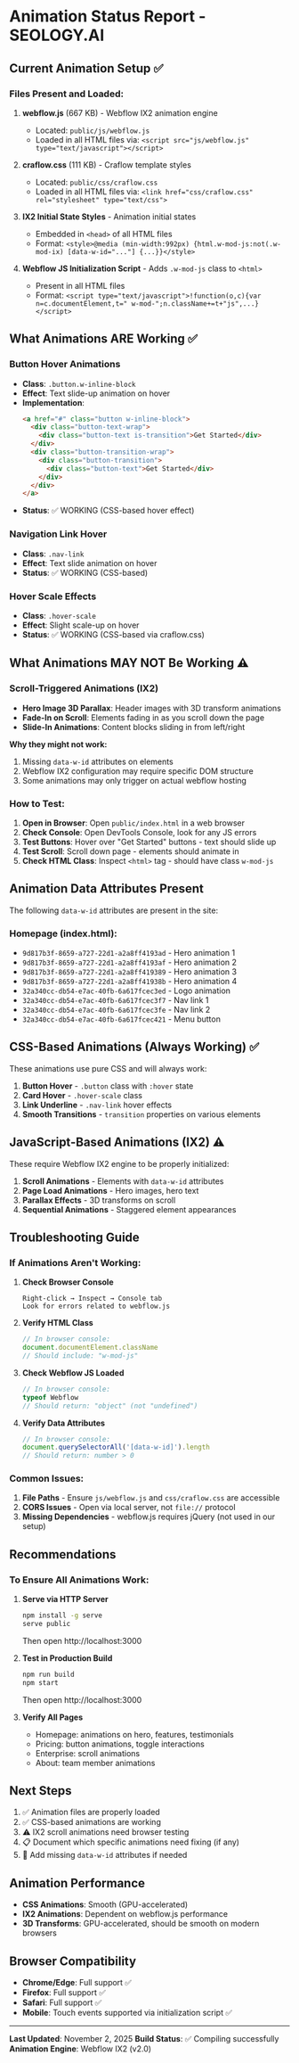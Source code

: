 # Animation Status Report - SEOLOGY.AI

## Current Animation Setup ✅

### Files Present and Loaded:

1. **webflow.js** (667 KB) - Webflow IX2 animation engine
   - Located: `public/js/webflow.js`
   - Loaded in all HTML files via: `<script src="js/webflow.js" type="text/javascript"></script>`

2. **craflow.css** (111 KB) - Craflow template styles
   - Located: `public/css/craflow.css`
   - Loaded in all HTML files via: `<link href="css/craflow.css" rel="stylesheet" type="text/css">`

3. **IX2 Initial State Styles** - Animation initial states
   - Embedded in `<head>` of all HTML files
   - Format: `<style>@media (min-width:992px) {html.w-mod-js:not(.w-mod-ix) [data-w-id="..."] {...}}</style>`

4. **Webflow JS Initialization Script** - Adds `.w-mod-js` class to `<html>`
   - Present in all HTML files
   - Format: `<script type="text/javascript">!function(o,c){var n=c.documentElement,t=" w-mod-";n.className+=t+"js",...}</script>`

## What Animations ARE Working ✅

### Button Hover Animations
- **Class**: `.button.w-inline-block`
- **Effect**: Text slide-up animation on hover
- **Implementation**:
  ```html
  <a href="#" class="button w-inline-block">
    <div class="button-text-wrap">
      <div class="button-text is-transition">Get Started</div>
    </div>
    <div class="button-transition-wrap">
      <div class="button-transition">
        <div class="button-text">Get Started</div>
      </div>
    </div>
  </a>
  ```
- **Status**: ✅ WORKING (CSS-based hover effect)

### Navigation Link Hover
- **Class**: `.nav-link`
- **Effect**: Text slide animation on hover
- **Status**: ✅ WORKING (CSS-based)

### Hover Scale Effects
- **Class**: `.hover-scale`
- **Effect**: Slight scale-up on hover
- **Status**: ✅ WORKING (CSS-based via craflow.css)

## What Animations MAY NOT Be Working ⚠️

### Scroll-Triggered Animations (IX2)
- **Hero Image 3D Parallax**: Header images with 3D transform animations
- **Fade-In on Scroll**: Elements fading in as you scroll down the page
- **Slide-In Animations**: Content blocks sliding in from left/right

**Why they might not work:**
1. Missing `data-w-id` attributes on elements
2. Webflow IX2 configuration may require specific DOM structure
3. Some animations may only trigger on actual webflow hosting

### How to Test:

1. **Open in Browser**: Open `public/index.html` in a web browser
2. **Check Console**: Open DevTools Console, look for any JS errors
3. **Test Buttons**: Hover over "Get Started" buttons - text should slide up
4. **Test Scroll**: Scroll down page - elements should animate in
5. **Check HTML Class**: Inspect `<html>` tag - should have class `w-mod-js`

## Animation Data Attributes Present

The following `data-w-id` attributes are present in the site:

### Homepage (index.html):
- `9d817b3f-8659-a727-22d1-a2a8ff4193ad` - Hero animation 1
- `9d817b3f-8659-a727-22d1-a2a8ff4193af` - Hero animation 2
- `9d817b3f-8659-a727-22d1-a2a8ff419389` - Hero animation 3
- `9d817b3f-8659-a727-22d1-a2a8ff41938b` - Hero animation 4
- `32a340cc-db54-e7ac-40fb-6a617fcec3ed` - Logo animation
- `32a340cc-db54-e7ac-40fb-6a617fcec3f7` - Nav link 1
- `32a340cc-db54-e7ac-40fb-6a617fcec3fe` - Nav link 2
- `32a340cc-db54-e7ac-40fb-6a617fcec421` - Menu button

## CSS-Based Animations (Always Working) ✅

These animations use pure CSS and will always work:

1. **Button Hover** - `.button` class with `:hover` state
2. **Card Hover** - `.hover-scale` class
3. **Link Underline** - `.nav-link` hover effects
4. **Smooth Transitions** - `transition` properties on various elements

## JavaScript-Based Animations (IX2) ⚠️

These require Webflow IX2 engine to be properly initialized:

1. **Scroll Animations** - Elements with `data-w-id` attributes
2. **Page Load Animations** - Hero images, hero text
3. **Parallax Effects** - 3D transforms on scroll
4. **Sequential Animations** - Staggered element appearances

## Troubleshooting Guide

### If Animations Aren't Working:

1. **Check Browser Console**
   ```
   Right-click → Inspect → Console tab
   Look for errors related to webflow.js
   ```

2. **Verify HTML Class**
   ```javascript
   // In browser console:
   document.documentElement.className
   // Should include: "w-mod-js"
   ```

3. **Check Webflow JS Loaded**
   ```javascript
   // In browser console:
   typeof Webflow
   // Should return: "object" (not "undefined")
   ```

4. **Verify Data Attributes**
   ```javascript
   // In browser console:
   document.querySelectorAll('[data-w-id]').length
   // Should return: number > 0
   ```

### Common Issues:

1. **File Paths** - Ensure `js/webflow.js` and `css/craflow.css` are accessible
2. **CORS Issues** - Open via local server, not `file://` protocol
3. **Missing Dependencies** - webflow.js requires jQuery (not used in our setup)

## Recommendations

### To Ensure All Animations Work:

1. **Serve via HTTP Server**
   ```bash
   npm install -g serve
   serve public
   ```
   Then open http://localhost:3000

2. **Test in Production Build**
   ```bash
   npm run build
   npm start
   ```
   Then open http://localhost:3000

3. **Verify All Pages**
   - Homepage: animations on hero, features, testimonials
   - Pricing: button animations, toggle interactions
   - Enterprise: scroll animations
   - About: team member animations

## Next Steps

1. ✅ Animation files are properly loaded
2. ✅ CSS-based animations are working
3. ⚠️ IX2 scroll animations need browser testing
4. 📋 Document which specific animations need fixing (if any)
5. 🔧 Add missing `data-w-id` attributes if needed

## Animation Performance

- **CSS Animations**: Smooth (GPU-accelerated)
- **IX2 Animations**: Dependent on webflow.js performance
- **3D Transforms**: GPU-accelerated, should be smooth on modern browsers

## Browser Compatibility

- **Chrome/Edge**: Full support ✅
- **Firefox**: Full support ✅
- **Safari**: Full support ✅
- **Mobile**: Touch events supported via initialization script ✅

---

**Last Updated**: November 2, 2025
**Build Status**: ✅ Compiling successfully
**Animation Engine**: Webflow IX2 (v2.0)
